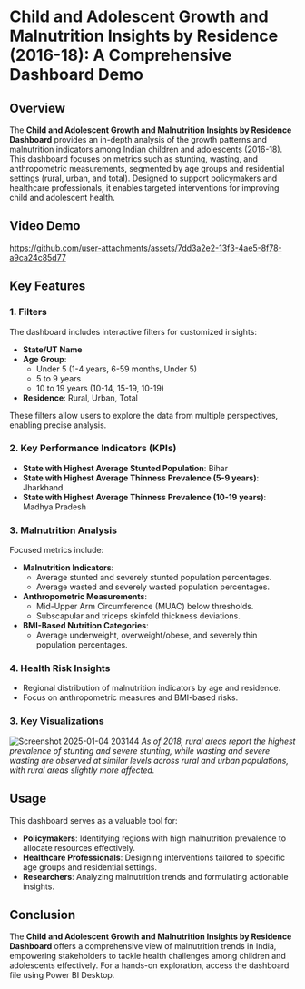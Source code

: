 # Child and Adolescent Growth and Malnutrition Insights by Residence (2016-18): A Comprehensive Dashboard Demo  

## Overview  
The **Child and Adolescent Growth and Malnutrition Insights by Residence Dashboard** provides an in-depth analysis of the growth patterns and malnutrition indicators among Indian children and adolescents (2016-18). This dashboard focuses on metrics such as stunting, wasting, and anthropometric measurements, segmented by age groups and residential settings (rural, urban, and total). Designed to support policymakers and healthcare professionals, it enables targeted interventions for improving child and adolescent health.  

## Video Demo  

https://github.com/user-attachments/assets/7dd3a2e2-13f3-4ae5-8f78-a9ca24c85d77

## Key Features  

### 1. **Filters**  
The dashboard includes interactive filters for customized insights:  
- **State/UT Name**  
- **Age Group**:  
  - Under 5 (1-4 years, 6-59 months, Under 5)  
  - 5 to 9 years  
  - 10 to 19 years (10-14, 15-19, 10-19)  
- **Residence**: Rural, Urban, Total  

These filters allow users to explore the data from multiple perspectives, enabling precise analysis.

### 2. **Key Performance Indicators (KPIs)**  
- **State with Highest Average Stunted Population**: Bihar  
- **State with Highest Average Thinness Prevalence (5-9 years)**: Jharkhand  
- **State with Highest Average Thinness Prevalence (10-19 years)**: Madhya Pradesh

### 3. **Malnutrition Analysis**  
Focused metrics include:  
- **Malnutrition Indicators**:  
  - Average stunted and severely stunted population percentages.  
  - Average wasted and severely wasted population percentages.  
- **Anthropometric Measurements**:  
  - Mid-Upper Arm Circumference (MUAC) below thresholds.  
  - Subscapular and triceps skinfold thickness deviations.  
- **BMI-Based Nutrition Categories**:  
  - Average underweight, overweight/obese, and severely thin population percentages.

### 4. **Health Risk Insights**  
- Regional distribution of malnutrition indicators by age and residence.  
- Focus on anthropometric measures and BMI-based risks.  

### 3. **Key Visualizations**  

![Screenshot 2025-01-04 203144](https://github.com/user-attachments/assets/d4438ca3-2a43-4ae2-ad87-83db59019251)
*As of 2018, rural areas report the highest prevalence of stunting and severe stunting, while wasting and severe wasting are observed at similar levels across rural and urban populations, with rural areas slightly more affected.*

## Usage  
This dashboard serves as a valuable tool for:  
- **Policymakers**: Identifying regions with high malnutrition prevalence to allocate resources effectively.  
- **Healthcare Professionals**: Designing interventions tailored to specific age groups and residential settings.  
- **Researchers**: Analyzing malnutrition trends and formulating actionable insights.

## Conclusion  
The **Child and Adolescent Growth and Malnutrition Insights by Residence Dashboard** offers a comprehensive view of malnutrition trends in India, empowering stakeholders to tackle health challenges among children and adolescents effectively. For a hands-on exploration, access the dashboard file using Power BI Desktop.
